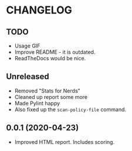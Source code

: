 # CHANGELOG

## TODO
* Usage GIF
* Improve README - it is outdated.
* ReadTheDocs would be nice.

## Unreleased
* Removed "Stats for Nerds"
* Cleaned up report some more
* Made Pylint happy
* Also fixed up the `scan-policy-file` command.

## 0.0.1 (2020-04-23)
* Improved HTML report. Includes scoring.
